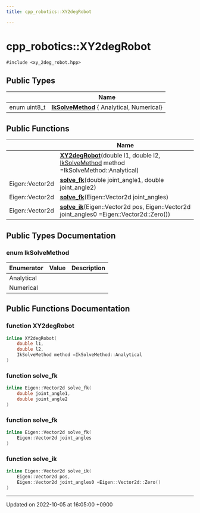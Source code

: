 ```yaml
---
title: cpp_robotics::XY2degRobot

---
```


# cpp_robotics::XY2degRobot






`#include <xy_2deg_robot.hpp>`

## Public Types

|                | Name           |
| -------------- | -------------- |
| enum uint8_t | **[IkSolveMethod](/cpp_robotics/doxybook/Classes/classcpp__robotics_1_1XY2degRobot/#enum-iksolvemethod)** { Analytical, Numerical} |

## Public Functions

|                | Name           |
| -------------- | -------------- |
| | **[XY2degRobot](/cpp_robotics/doxybook/Classes/classcpp__robotics_1_1XY2degRobot/#function-xy2degrobot)**(double l1, double l2, [IkSolveMethod](/cpp_robotics/doxybook/Classes/classcpp__robotics_1_1XY2degRobot/#enum-iksolvemethod) method =IkSolveMethod::Analytical) |
| Eigen::Vector2d | **[solve_fk](/cpp_robotics/doxybook/Classes/classcpp__robotics_1_1XY2degRobot/#function-solve-fk)**(double joint_angle1, double joint_angle2) |
| Eigen::Vector2d | **[solve_fk](/cpp_robotics/doxybook/Classes/classcpp__robotics_1_1XY2degRobot/#function-solve-fk)**(Eigen::Vector2d joint_angles) |
| Eigen::Vector2d | **[solve_ik](/cpp_robotics/doxybook/Classes/classcpp__robotics_1_1XY2degRobot/#function-solve-ik)**(Eigen::Vector2d pos, Eigen::Vector2d joint_angles0 =Eigen::Vector2d::Zero()) |

## Public Types Documentation

### enum IkSolveMethod

| Enumerator | Value | Description |
| ---------- | ----- | ----------- |
| Analytical | |   |
| Numerical | |   |




## Public Functions Documentation

### function XY2degRobot

```cpp
inline XY2degRobot(
    double l1,
    double l2,
    IkSolveMethod method =IkSolveMethod::Analytical
)
```


### function solve_fk

```cpp
inline Eigen::Vector2d solve_fk(
    double joint_angle1,
    double joint_angle2
)
```


### function solve_fk

```cpp
inline Eigen::Vector2d solve_fk(
    Eigen::Vector2d joint_angles
)
```


### function solve_ik

```cpp
inline Eigen::Vector2d solve_ik(
    Eigen::Vector2d pos,
    Eigen::Vector2d joint_angles0 =Eigen::Vector2d::Zero()
)
```


-------------------------------

Updated on 2022-10-05 at 16:05:00 +0900